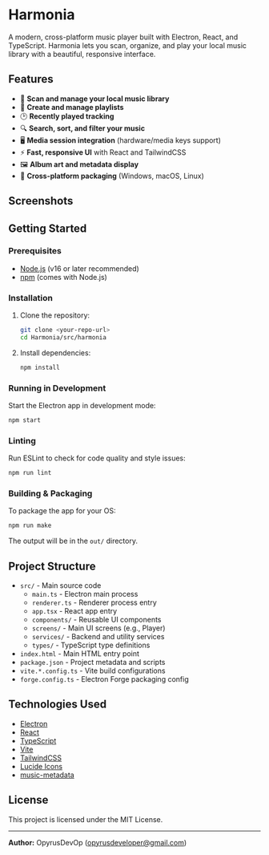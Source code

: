 # Harmonia

A modern, cross-platform music player built with Electron, React, and TypeScript. Harmonia lets you scan, organize, and play your local music library with a beautiful, responsive interface.

## Features

- 🎵 **Scan and manage your local music library**
- 📂 **Create and manage playlists**
- 🕑 **Recently played tracking**
- 🔍 **Search, sort, and filter your music**
- 🖥️ **Media session integration** (hardware/media keys support)
- ⚡ **Fast, responsive UI** with React and TailwindCSS
- 🖼️ **Album art and metadata display**
- 🏁 **Cross-platform packaging** (Windows, macOS, Linux)

## Screenshots
<!-- Add screenshots here if available -->

## Getting Started

### Prerequisites
- [Node.js](https://nodejs.org/) (v16 or later recommended)
- [npm](https://www.npmjs.com/) (comes with Node.js)

### Installation

1. Clone the repository:
   ```bash
   git clone <your-repo-url>
   cd Harmonia/src/harmonia
   ```
2. Install dependencies:
   ```bash
   npm install
   ```

### Running in Development

Start the Electron app in development mode:
```bash
npm start
```

### Linting

Run ESLint to check for code quality and style issues:
```bash
npm run lint
```

### Building & Packaging

To package the app for your OS:
```bash
npm run make
```
The output will be in the `out/` directory.

## Project Structure

- `src/` - Main source code
  - `main.ts` - Electron main process
  - `renderer.ts` - Renderer process entry
  - `app.tsx` - React app entry
  - `components/` - Reusable UI components
  - `screens/` - Main UI screens (e.g., Player)
  - `services/` - Backend and utility services
  - `types/` - TypeScript type definitions
- `index.html` - Main HTML entry point
- `package.json` - Project metadata and scripts
- `vite.*.config.ts` - Vite build configurations
- `forge.config.ts` - Electron Forge packaging config

## Technologies Used

- [Electron](https://www.electronjs.org/)
- [React](https://react.dev/)
- [TypeScript](https://www.typescriptlang.org/)
- [Vite](https://vitejs.dev/)
- [TailwindCSS](https://tailwindcss.com/)
- [Lucide Icons](https://lucide.dev/)
- [music-metadata](https://github.com/Borewit/music-metadata)

## License

This project is licensed under the MIT License.

---

**Author:** OpyrusDevOp (<opyrusdeveloper@gmail.com>) 